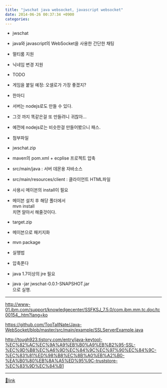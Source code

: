 ```yaml
---
title: "jwschat java websocket, javascript websocket"
date: 2014-06-26 00:37:34 +0900
categories: 
---
```

  

- jwschat
- java와 javascript의 WebSocket을 사용한 간단한 채팅
- 멀티룸 지원
- 닉네임 변경 지원

- TODO
- 게임을 붙일 예정: 오셀로가 가장 좋겠지?

- 한마디
- 서버는 nodejs로도 만들 수 있다.
- 그것 까지 똑같은걸 또 만들려니 귀찮아...
- 예전에 nodejs로는 비슷한걸 만들어봤으니 패스.



- 첨부파일
- jwschat.zip
- maven의 pom.xml + ecplise 프로젝트 압축
- src/main/java : 서버 데몬용 자바소스
- src/main/resources/client : 클라이언트 HTML파일
- 사용시 메이븐의 install이 필요
- 메이븐 설치 후 해당 폴더에서   
mvn install  
치면 알아서 해줄것이다.


- target.zip
- 메이븐으로 패키지화
- mvn package

- 실행법
- 압축푼다
- java 1.7이상의 jre 필요
- java -jar jwschat-0.0.1-SNAPSHOT.jar  
으로 실행.




- - - - - -

http://www-01.ibm.com/support/knowledgecenter/SSFKSJ_7.5.0/com.ibm.mm.tc.doc/tc00154_.htm?lang=ko

  


https://github.com/TooTallNate/Java-WebSocket/blob/master/src/main/example/SSLServerExample.java

  


http://tough923.tistory.com/entry/java-keytool-%EC%82%AC%EC%9A%A9%EB%B0%A9%EB%B2%95-SSL-%EC%9D%B8%EC%A6%9D%EC%84%9C%EC%97%90%EC%84%9C-%EC%83%81%ED%98%B8%EC%8B%A0%EB%A2%B0-%EA%B0%80%EB%8A%A5%ED%95%9C-truststore-%EC%83%9D%EC%84%B1



  ***
[🔗link](http://www.mins01.com/mh/tech/read/887)